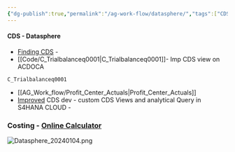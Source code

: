 ```yaml
---
{"dg-publish":true,"permalink":"/ag-work-flow/datasphere/","tags":["CDS","Vercel_p"]}
---
```




#### CDS - Datasphere

-  [Finding CDS](https://help.sap.com/docs/SAP_S4HANA_ON-PREMISE/ee6ff9b281d8448f96b4fe6c89f2bdc8/e42d7011e3a8445eb3aaad8f163ff642.html) - 
- [[Code/C_Trialbalanceq0001\|C_Trialbalanceq0001]]- Imp CDS view on ACDOCA
```
C_Trialbalanceq0001
```
- [[AG_Work_flow/Profit_Center_Actuals\|Profit_Center_Actuals]]
- [Improved](https://blogs.sap.com/2021/07/27/creating-custom-cds-views-and-analytical-query-a-step-by-step-guide/) CDS dev - custom CDS Views and analytical Query in S4HANA CLOUD - 

### Costing - [Online Calculator](https://dwc-pricing-calculator-sac-saceu10.cfapps.eu10.hana.ondemand.com/)

![Datasphere_20240104.png](/img/user/Images/Datasphere_20240104.png)